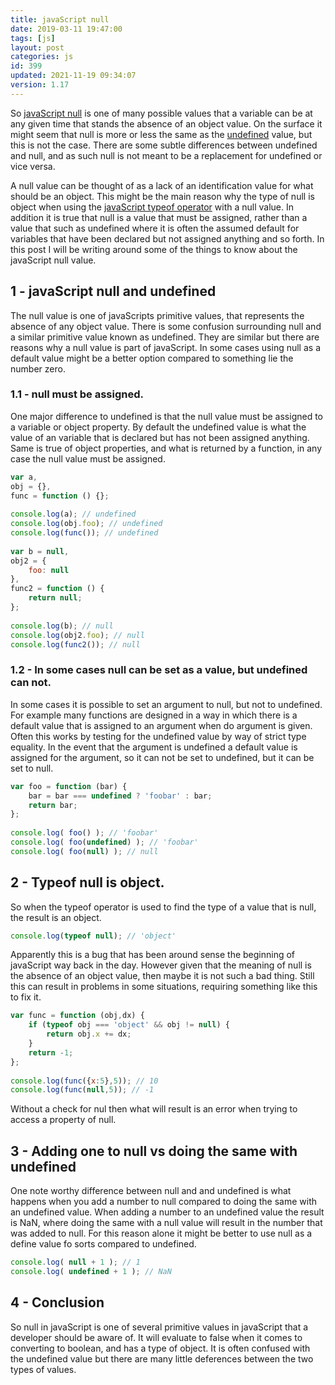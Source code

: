 ```yaml
---
title: javaScript null
date: 2019-03-11 19:47:00
tags: [js]
layout: post
categories: js
id: 399
updated: 2021-11-19 09:34:07
version: 1.17
---
```


So [javaScript null](https://developer.mozilla.org/en-US/docs/Web/JavaScript/Reference/Global_Objects/null) is one of many possible values that a variable can be at any given time that stands the absence of an object value. On the surface it might seem that null is more or less the same as the [undefined](/2019/01/30/js-javascript-undefined/) value, but this is not the case. There are some subtle differences between undefined and null, and as such null is not meant to be a replacement for undefined or vice versa. 

A null value can be thought of as a lack of an identification value for what should be an object. This might be the main reason why the type of null is object when using the [javaScript typeof operator](/2019/02/15/js-javascript-typeof/) with a null value. In addition it is true that null is a value that must be assigned, rather than a value that such as undefined where it is often the assumed default for variables that have been declared but not assigned anything and so forth. In this post I will be writing around some of the things to know about the javaScript null value.

<!-- more -->

## 1 - javaScript null and undefined

The null value is one of javaScripts primitive values, that represents the absence of any object value. There is some confusion surrounding null and a similar primitive value known as undefined. They are similar but there are reasons why a null value is part of javaScript. In some cases using null as a default value might be a better option compared to something lie the number zero.

### 1.1 - null must be assigned.

One major difference to undefined is that the null value must be assigned to a variable or object property. By default the undefined value is what the value of an variable that is declared but has not been assigned anything. Same is true of object properties, and what is returned by a function, in any case the null value must be assigned.

```js
var a,
obj = {},
func = function () {};
 
console.log(a); // undefined
console.log(obj.foo); // undefined
console.log(func()); // undefined
 
var b = null,
obj2 = {
    foo: null
},
func2 = function () {
    return null;
};
 
console.log(b); // null
console.log(obj2.foo); // null
console.log(func2()); // null
```

### 1.2 - In some cases null can be set as a value, but undefined can not.

In some cases it is possible to set an argument to null, but not to undefined. For example many functions are designed in a way in which there is a default value that is assigned to an argument when do argument is given. Often this works by testing for the undefined value by way of strict type equality. In the event that the argument is undefined a default value is assigned for the argument, so it can not be set to undefined, but it can be set to null.

```js
var foo = function (bar) {
    bar = bar === undefined ? 'foobar' : bar;
    return bar;
};
 
console.log( foo() ); // 'foobar'
console.log( foo(undefined) ); // 'foobar'
console.log( foo(null) ); // null
```

## 2 - Typeof null is object.

So when the typeof operator is used to find the type of a value that is null, the result is an object.

```js
console.log(typeof null); // 'object'
```

Apparently this is a bug that has been around sense the beginning of javaScript way back in the day. However given that the meaning of null is the absence of an object value, then maybe it is not such a bad thing. Still this can result in problems in some situations, requiring something like this to fix it.

```js
var func = function (obj,dx) {
    if (typeof obj === 'object' && obj != null) {
        return obj.x += dx;
    }
    return -1;
};
 
console.log(func({x:5},5)); // 10
console.log(func(null,5)); // -1
```

Without a check for nul then what will result is an error when trying to access a property of null.

## 3 - Adding one to null vs doing the same with undefined

One note worthy difference between null and and undefined is what happens when you add a number to null compared to doing the same with an undefined value. When adding a number to an undefined value the result is NaN, where doing the same with a null value will result in the number that was added to null. For this reason alone it might be better to use null as a define value fo sorts compared to undefined.

```js
console.log( null + 1 ); // 1
console.log( undefined + 1 ); // NaN
```

## 4 - Conclusion

So null in javaScript is one of several primitive values in javaScript that a developer should be aware of. It will evaluate to false when it comes to converting to boolean, and has a type of object. It is often confused with the undefined value but there are many little deferences between the two types of values.

